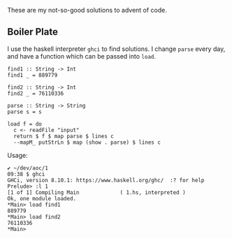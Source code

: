 These are my not-so-good solutions to advent of code. 

## Boiler Plate
I use the haskell interpreter `ghci` to find solutions. I change `parse` every day, and have a function which can be passed into `load`. 

```
find1 :: String -> Int
find1 _ = 889779 

find2 :: String -> Int
find2 _ = 76110336

parse :: String -> String
parse s = s

load f = do
  c <- readFile "input"
  return $ f $ map parse $ lines c
  --mapM_ putStrLn $ map (show . parse) $ lines c

```

Usage:
```
✔ ~/dev/aoc/1
09:38 $ ghci
GHCi, version 8.10.1: https://www.haskell.org/ghc/  :? for help
Prelude> :l 1
[1 of 1] Compiling Main             ( 1.hs, interpreted )
Ok, one module loaded.
*Main> load find1
889779
*Main> load find2
76110336
*Main>
```
